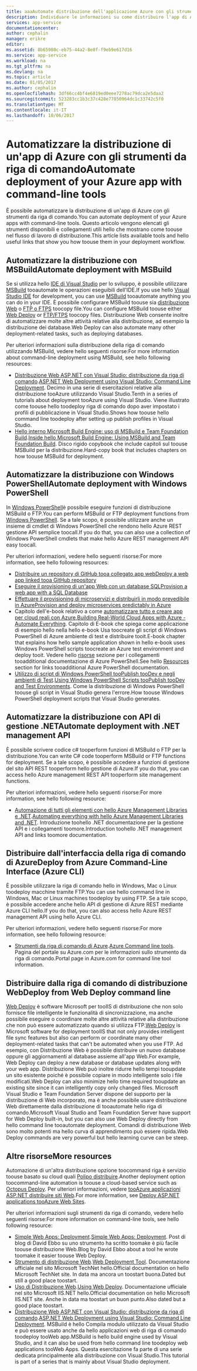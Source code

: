 ```yaml
---
title: aaaAutomate distribuzione dell'applicazione Azure con gli strumenti da riga di comando | Documenti Microsoft
description: Individuare le informazioni su come distribuire l'app di Azure da hello della riga di comando
services: app-service
documentationcenter: 
author: cephalin
manager: erikre
editor: 
ms.assetid: 8b65980c-eb75-44a2-8e0f-f9eb9e617d16
ms.service: app-service
ms.workload: na
ms.tgt_pltfrm: na
ms.devlang: na
ms.topic: article
ms.date: 01/05/2017
ms.author: cephalin
ms.openlocfilehash: 3df66cc4bf4e6819ed0eee7278ac79dca2e5daa2
ms.sourcegitcommit: 523283cc1b3c37c428e77850964dc1c33742c5f0
ms.translationtype: MT
ms.contentlocale: it-IT
ms.lasthandoff: 10/06/2017
---
```

# <a name="automate-deployment-of-your-azure-app-with-command-line-tools"></a><span data-ttu-id="a8b4d-103">Automatizzare la distribuzione di un'app di Azure con gli strumenti da riga di comando</span><span class="sxs-lookup"><span data-stu-id="a8b4d-103">Automate deployment of your Azure app with command-line tools</span></span>
<span data-ttu-id="a8b4d-104">È possibile automatizzare la distribuzione di un'app di Azure con gli strumenti da riga di comando.</span><span class="sxs-lookup"><span data-stu-id="a8b4d-104">You can automate deployment of your Azure apps with command-line tools.</span></span> <span data-ttu-id="a8b4d-105">Questo articolo vengono elencati gli strumenti disponibili e collegamenti utili hello che mostrano come toouse nel flusso di lavoro di distribuzione.</span><span class="sxs-lookup"><span data-stu-id="a8b4d-105">This article lists available tools and hello useful links that show you how toouse them in your deployment workflow.</span></span> 

## <span data-ttu-id="a8b4d-106"><a name="msbuild"></a>Automatizzare la distribuzione con MSBuild</span><span class="sxs-lookup"><span data-stu-id="a8b4d-106"><a name="msbuild"></a>Automate deployment with MSBuild</span></span>
<span data-ttu-id="a8b4d-107">Se si utilizza hello [IDE di Visual Studio](#vs) per lo sviluppo, è possibile utilizzare [MSBuild](http://msbuildbook.com/) tooautomate le operazioni eseguibili dell'IDE.</span><span class="sxs-lookup"><span data-stu-id="a8b4d-107">If you use hello [Visual Studio IDE](#vs) for development, you can use [MSBuild](http://msbuildbook.com/) tooautomate anything you can do in your IDE.</span></span> <span data-ttu-id="a8b4d-108">È possibile configurare MSBuild toouse sia [distribuzione Web](#webdeploy) o [FTP o FTPS](#ftp) toocopy file.</span><span class="sxs-lookup"><span data-stu-id="a8b4d-108">You can configure MSBuild toouse either [Web Deploy](#webdeploy) or [FTP/FTPS](#ftp) toocopy files.</span></span> <span data-ttu-id="a8b4d-109">Distribuzione Web consente inoltre di automatizzare molte altre attività relative alla distribuzione, ad esempio la distribuzione dei database.</span><span class="sxs-lookup"><span data-stu-id="a8b4d-109">Web Deploy can also automate many other deployment-related tasks, such as deploying databases.</span></span>

<span data-ttu-id="a8b4d-110">Per ulteriori informazioni sulla distribuzione della riga di comando utilizzando MSBuild, vedere hello seguenti risorse:</span><span class="sxs-lookup"><span data-stu-id="a8b4d-110">For more information about command-line deployment using MSBuild, see hello following resources:</span></span>

* <span data-ttu-id="a8b4d-111">[Distribuzione Web ASP.NET con Visual Studio: distribuzione da riga di comando](http://www.asp.net/mvc/tutorials/deployment/visual-studio-web-deployment/command-line-deployment).</span><span class="sxs-lookup"><span data-stu-id="a8b4d-111">[ASP.NET Web Deployment using Visual Studio: Command Line Deployment](http://www.asp.net/mvc/tutorials/deployment/visual-studio-web-deployment/command-line-deployment).</span></span> <span data-ttu-id="a8b4d-112">Decimo in una serie di esercitazioni relative alla distribuzione tooAzure utilizzando Visual Studio.</span><span class="sxs-lookup"><span data-stu-id="a8b4d-112">Tenth in a series of tutorials about deployment tooAzure using Visual Studio.</span></span> <span data-ttu-id="a8b4d-113">Viene illustrato come toouse hello toodeploy riga di comando dopo aver impostato i profili di pubblicazione in Visual Studio.</span><span class="sxs-lookup"><span data-stu-id="a8b4d-113">Shows how toouse hello command line toodeploy after setting up publish profiles in Visual Studio.</span></span>
* <span data-ttu-id="a8b4d-114">[Hello interno Microsoft Build Engine: uso di MSBuild e Team Foundation Build](http://msbuildbook.com/).</span><span class="sxs-lookup"><span data-stu-id="a8b4d-114">[Inside hello Microsoft Build Engine: Using MSBuild and Team Foundation Build](http://msbuildbook.com/).</span></span> <span data-ttu-id="a8b4d-115">Disco rigido copybook che include capitoli sul toouse MSBuild per la distribuzione.</span><span class="sxs-lookup"><span data-stu-id="a8b4d-115">Hard-copy book that includes chapters on how toouse MSBuild for deployment.</span></span>

## <span data-ttu-id="a8b4d-116"><a name="powershell"></a>Automatizzare la distribuzione con Windows PowerShell</span><span class="sxs-lookup"><span data-stu-id="a8b4d-116"><a name="powershell"></a>Automate deployment with Windows PowerShell</span></span>
<span data-ttu-id="a8b4d-117">In [Windows PowerShell](http://msdn.microsoft.com/library/dd835506.aspx)è possibile eseguire funzioni di distribuzione MSBuild o FTP.</span><span class="sxs-lookup"><span data-stu-id="a8b4d-117">You can perform MSBuild or FTP deployment functions from [Windows PowerShell](http://msdn.microsoft.com/library/dd835506.aspx).</span></span> <span data-ttu-id="a8b4d-118">Se a tale scopo, è possibile utilizzare anche un insieme di cmdlet di Windows PowerShell che rendono hello Azure REST gestione API semplice toocall.</span><span class="sxs-lookup"><span data-stu-id="a8b4d-118">If you do that, you can also use a collection of Windows PowerShell cmdlets that make hello Azure REST management API easy toocall.</span></span>

<span data-ttu-id="a8b4d-119">Per ulteriori informazioni, vedere hello seguenti risorse:</span><span class="sxs-lookup"><span data-stu-id="a8b4d-119">For more information, see hello following resources:</span></span>

* [<span data-ttu-id="a8b4d-120">Distribuire un repository di GitHub tooa collegato app web</span><span class="sxs-lookup"><span data-stu-id="a8b4d-120">Deploy a web app linked tooa GitHub repository</span></span>](app-service-web-arm-from-github-provision.md)
* [<span data-ttu-id="a8b4d-121">Eseguire il provisioning di un'app Web con un database SQL</span><span class="sxs-lookup"><span data-stu-id="a8b4d-121">Provision a web app with a SQL Database</span></span>](app-service-web-arm-with-sql-database-provision.md)
* [<span data-ttu-id="a8b4d-122">Effettuare il provisioning di microservizi e distribuirli in modo prevedibile in Azure</span><span class="sxs-lookup"><span data-stu-id="a8b4d-122">Provision and deploy microservices predictably in Azure</span></span>](app-service-deploy-complex-application-predictably.md)
* <span data-ttu-id="a8b4d-123">Capitolo dell'e-book relativo a come [automatizzare tutto e creare app per cloud reali con Azure](http://asp.net/aspnet/overview/developing-apps-with-windows-azure/building-real-world-cloud-apps-with-windows-azure/automate-everything),</span><span class="sxs-lookup"><span data-stu-id="a8b4d-123">[Building Real-World Cloud Apps with Azure - Automate Everything](http://asp.net/aspnet/overview/developing-apps-with-windows-azure/building-real-world-cloud-apps-with-windows-azure/automate-everything).</span></span> <span data-ttu-id="a8b4d-124">Capitolo di E-book che spiega come applicazione di esempio hello nella hello e-book Usa toocreate gli script di Windows PowerShell di Azure ambiente di test e distribuire tooit.</span><span class="sxs-lookup"><span data-stu-id="a8b4d-124">E-book chapter that explains how hello sample application shown in hello e-book uses Windows PowerShell scripts toocreate an Azure test environment and deploy tooit.</span></span> <span data-ttu-id="a8b4d-125">Vedere hello [risorse](http://asp.net/aspnet/overview/developing-apps-with-windows-azure/building-real-world-cloud-apps-with-windows-azure/automate-everything#resources) sezione per i collegamenti tooadditional documentazione di Azure PowerShell.</span><span class="sxs-lookup"><span data-stu-id="a8b4d-125">See hello [Resources](http://asp.net/aspnet/overview/developing-apps-with-windows-azure/building-real-world-cloud-apps-with-windows-azure/automate-everything#resources) section for links tooadditional Azure PowerShell documentation.</span></span>
* <span data-ttu-id="a8b4d-126">[Utilizzo di script di Windows PowerShell tooPublish tooDev e negli ambienti di Test](../vs-azure-tools-publishing-using-powershell-scripts.md).</span><span class="sxs-lookup"><span data-stu-id="a8b4d-126">[Using Windows PowerShell Scripts tooPublish tooDev and Test Environments](../vs-azure-tools-publishing-using-powershell-scripts.md).</span></span> <span data-ttu-id="a8b4d-127">Come la distribuzione di Windows PowerShell toouse gli script in Visual Studio genera l'errore.</span><span class="sxs-lookup"><span data-stu-id="a8b4d-127">How toouse Windows PowerShell deployment scripts that Visual Studio generates.</span></span>

## <span data-ttu-id="a8b4d-128"><a name="api"></a>Automatizzare la distribuzione con API di gestione .NET</span><span class="sxs-lookup"><span data-stu-id="a8b4d-128"><a name="api"></a>Automate deployment with .NET management API</span></span>
<span data-ttu-id="a8b4d-129">È possibile scrivere codice c# tooperform funzioni di MSBuild o FTP per la distribuzione.</span><span class="sxs-lookup"><span data-stu-id="a8b4d-129">You can write C# code tooperform MSBuild or FTP functions for deployment.</span></span> <span data-ttu-id="a8b4d-130">Se a tale scopo, è possibile accedere a funzioni di gestione del sito API REST tooperform hello gestione di Azure.</span><span class="sxs-lookup"><span data-stu-id="a8b4d-130">If you do that, you can access hello Azure management REST API tooperform site management functions.</span></span>

<span data-ttu-id="a8b4d-131">Per ulteriori informazioni, vedere hello seguenti risorse:</span><span class="sxs-lookup"><span data-stu-id="a8b4d-131">For more information, see hello following resource:</span></span>

* <span data-ttu-id="a8b4d-132">[Automazione di tutti gli elementi con hello Azure Management Libraries e .NET](http://www.hanselman.com/blog/PennyPinchingInTheCloudAutomatingEverythingWithTheWindowsAzureManagementLibrariesAndNET.aspx).</span><span class="sxs-lookup"><span data-stu-id="a8b4d-132">[Automating everything with hello Azure Management Libraries and .NET](http://www.hanselman.com/blog/PennyPinchingInTheCloudAutomatingEverythingWithTheWindowsAzureManagementLibrariesAndNET.aspx).</span></span> <span data-ttu-id="a8b4d-133">Introduzione toohello .NET documentazione per la gestione API e i collegamenti toomore.</span><span class="sxs-lookup"><span data-stu-id="a8b4d-133">Introduction toohello .NET management API and links toomore documentation.</span></span>

## <span data-ttu-id="a8b4d-134"><a name="cli"></a>Distribuire dall'interfaccia della riga di comando di Azure</span><span class="sxs-lookup"><span data-stu-id="a8b4d-134"><a name="cli"></a>Deploy from Azure Command-Line Interface (Azure CLI)</span></span>
<span data-ttu-id="a8b4d-135">È possibile utilizzare la riga di comando hello in Windows, Mac o Linux toodeploy macchine tramite FTP.</span><span class="sxs-lookup"><span data-stu-id="a8b4d-135">You can use hello command line in Windows, Mac or Linux machines toodeploy by using FTP.</span></span> <span data-ttu-id="a8b4d-136">Se a tale scopo, è possibile accedere anche hello API di gestione di Azure REST mediante Azure CLI hello.</span><span class="sxs-lookup"><span data-stu-id="a8b4d-136">If you do that, you can also access hello Azure REST management API using hello Azure CLI.</span></span>

<span data-ttu-id="a8b4d-137">Per ulteriori informazioni, vedere hello seguenti risorse:</span><span class="sxs-lookup"><span data-stu-id="a8b4d-137">For more information, see hello following resource:</span></span>

* <span data-ttu-id="a8b4d-138">[Strumenti da riga di comando di Azure](https://azure.microsoft.com/downloads/).</span><span class="sxs-lookup"><span data-stu-id="a8b4d-138">[Azure Command line tools](https://azure.microsoft.com/downloads/).</span></span> <span data-ttu-id="a8b4d-139">Pagina del portale su Azure.com per le informazioni sullo strumento da riga di comando.</span><span class="sxs-lookup"><span data-stu-id="a8b4d-139">Portal page in Azure.com for command line tool information.</span></span>

## <span data-ttu-id="a8b4d-140"><a name="webdeploy"></a>Distribuire dalla riga di comando di distribuzione Web</span><span class="sxs-lookup"><span data-stu-id="a8b4d-140"><a name="webdeploy"></a>Deploy from Web Deploy command line</span></span>
<span data-ttu-id="a8b4d-141">[Web Deploy](http://www.iis.net/downloads/microsoft/web-deploy) è software Microsoft per tooIIS di distribuzione che non solo fornisce file intelligente le funzionalità di sincronizzazione, ma anche possibile eseguire o coordinare molte altre attività relative alla distribuzione che non può essere automatizzato quando si utilizza FTP.</span><span class="sxs-lookup"><span data-stu-id="a8b4d-141">[Web Deploy](http://www.iis.net/downloads/microsoft/web-deploy) is Microsoft software for deployment tooIIS that not only provides intelligent file sync features but also can perform or coordinate many other deployment-related tasks that can't be automated when you use FTP.</span></span> <span data-ttu-id="a8b4d-142">Ad esempio, con Distribuzione Web è possibile distribuire un nuovo database oppure gli aggiornamenti al database assieme all'app Web.</span><span class="sxs-lookup"><span data-stu-id="a8b4d-142">For example, Web Deploy can deploy a new database or database updates along with your web app.</span></span> <span data-ttu-id="a8b4d-143">Distribuzione Web può inoltre ridurre hello tempi tooupdate un sito esistente poiché è possibile copiare in modo intelligente solo i file modificati.</span><span class="sxs-lookup"><span data-stu-id="a8b4d-143">Web Deploy can also minimize hello time required tooupdate an existing site since it can intelligently copy only changed files.</span></span> <span data-ttu-id="a8b4d-144">Microsoft Visual Studio e Team Foundation Server dispone del supporto per la distribuzione di Web incorporato, ma è anche possibile usare distribuzione Web direttamente dalla distribuzione di tooautomate hello riga di comando.</span><span class="sxs-lookup"><span data-stu-id="a8b4d-144">Microsoft Visual Studio and Team Foundation Server have support for Web Deploy built-in, but you can also use Web Deploy directly from hello command line tooautomate deployment.</span></span> <span data-ttu-id="a8b4d-145">Comandi di distribuzione Web sono molto potenti ma hello curva di apprendimento può essere ripida.</span><span class="sxs-lookup"><span data-stu-id="a8b4d-145">Web Deploy commands are very powerful but hello learning curve can be steep.</span></span>

## <a name="more-resources"></a><span data-ttu-id="a8b4d-146">Altre risorse</span><span class="sxs-lookup"><span data-stu-id="a8b4d-146">More resources</span></span>
<span data-ttu-id="a8b4d-147">Automazione di un'altra distribuzione opzione toocommand riga è servizio toouse basato su cloud quali [Polipo distribuire](http://en.wikipedia.org/wiki/Octopus_Deploy).</span><span class="sxs-lookup"><span data-stu-id="a8b4d-147">Another deployment option toocommand-line automation is toouse a cloud-based service such as [Octopus Deploy](http://en.wikipedia.org/wiki/Octopus_Deploy).</span></span> <span data-ttu-id="a8b4d-148">Per ulteriori informazioni, vedere [tooAzure applicazioni ASP.NET distribuire siti Web](https://octopusdeploy.com/blog/deploy-aspnet-applications-to-azure-websites).</span><span class="sxs-lookup"><span data-stu-id="a8b4d-148">For more information, see [Deploy ASP.NET applications tooAzure Web Sites](https://octopusdeploy.com/blog/deploy-aspnet-applications-to-azure-websites).</span></span>

<span data-ttu-id="a8b4d-149">Per ulteriori informazioni sugli strumenti da riga di comando, vedere hello seguenti risorse:</span><span class="sxs-lookup"><span data-stu-id="a8b4d-149">For more information on command-line tools, see hello following resource:</span></span>

* <span data-ttu-id="a8b4d-150">[Simple Web Apps: Deployment](https://azure.microsoft.com/blog/2014/07/28/simple-azure-websites-deployment/).</span><span class="sxs-lookup"><span data-stu-id="a8b4d-150">[Simple Web Apps: Deployment](https://azure.microsoft.com/blog/2014/07/28/simple-azure-websites-deployment/).</span></span> <span data-ttu-id="a8b4d-151">Post di blog di David Ebbo su uno strumento ha scritto toomake è più facile toouse distribuzione Web.</span><span class="sxs-lookup"><span data-stu-id="a8b4d-151">Blog by David Ebbo about a tool he wrote toomake it easier toouse Web Deploy.</span></span>
* <span data-ttu-id="a8b4d-152">[Strumento di distribuzione Web](http://technet.microsoft.com/library/dd568996).</span><span class="sxs-lookup"><span data-stu-id="a8b4d-152">[Web Deployment Tool](http://technet.microsoft.com/library/dd568996).</span></span> <span data-ttu-id="a8b4d-153">Documentazione ufficiale nel sito Microsoft TechNet hello.</span><span class="sxs-lookup"><span data-stu-id="a8b4d-153">Official documentation on hello Microsoft TechNet site.</span></span> <span data-ttu-id="a8b4d-154">In data ma ancora un toostart buona.</span><span class="sxs-lookup"><span data-stu-id="a8b4d-154">Dated but still a good place toostart.</span></span>
* <span data-ttu-id="a8b4d-155">[Uso di Distribuzione Web](http://www.iis.net/learn/publish/using-web-deploy).</span><span class="sxs-lookup"><span data-stu-id="a8b4d-155">[Using Web Deploy](http://www.iis.net/learn/publish/using-web-deploy).</span></span> <span data-ttu-id="a8b4d-156">Documentazione ufficiale nel sito Microsoft IIS.NET hello.</span><span class="sxs-lookup"><span data-stu-id="a8b4d-156">Official documentation on hello Microsoft IIS.NET site.</span></span> <span data-ttu-id="a8b4d-157">Anche in data ma toostart un buon punto.</span><span class="sxs-lookup"><span data-stu-id="a8b4d-157">Also dated but a good place toostart.</span></span>
* <span data-ttu-id="a8b4d-158">[Distribuzione Web ASP.NET con Visual Studio: distribuzione da riga di comando](http://www.asp.net/mvc/tutorials/deployment/visual-studio-web-deployment/command-line-deployment).</span><span class="sxs-lookup"><span data-stu-id="a8b4d-158">[ASP.NET Web Deployment using Visual Studio: Command Line Deployment](http://www.asp.net/mvc/tutorials/deployment/visual-studio-web-deployment/command-line-deployment).</span></span> <span data-ttu-id="a8b4d-159">MSBuild è hello Compila modulo utilizzato da Visual Studio e può essere usato anche da hello applicazioni web di riga di comando toodeploy tooWeb app.</span><span class="sxs-lookup"><span data-stu-id="a8b4d-159">MSBuild is hello build engine used by Visual Studio, and it can also be used from hello command line toodeploy web applications tooWeb Apps.</span></span> <span data-ttu-id="a8b4d-160">Questa esercitazione fa parte di una serie dedicata principalmente alla distribuzione con Visual Studio.</span><span class="sxs-lookup"><span data-stu-id="a8b4d-160">This tutorial is part of a series that is mainly about Visual Studio deployment.</span></span>

